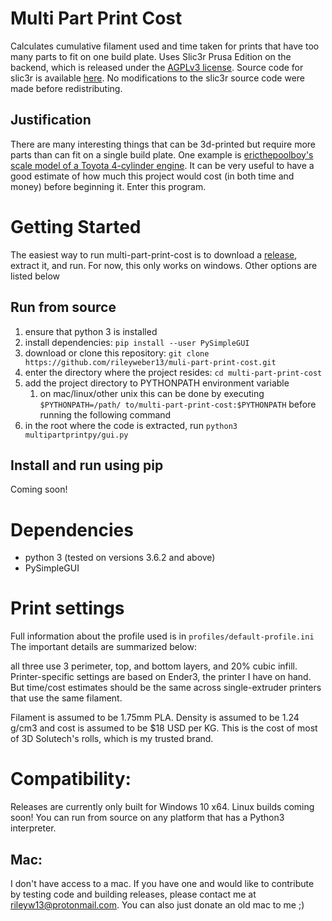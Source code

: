 # Multi Part Print Cost
Calculates cumulative filament used and time taken for prints that have too many
parts to fit on one build plate. Uses Slic3r Prusa Edition on the backend, which
is released under the [AGPLv3
license](https://github.com/prusa3d/PrusaSlicer/blob/7308017ee82abc725e5eb7aff26839d3e963b566/LICENSE).
Source code for slic3r is available
[here](https://github.com/prusa3d/PrusaSlicer). No modifications to the slic3r
source code were made before redistributing.

## Justification
There are many interesting things that can be 3d-printed but require more parts
than can fit on a single build plate. One example is [ericthepoolboy's scale
model of a Toyota 4-cylinder engine](https://www.thingiverse.com/thing:644933).
It can be very useful to have a good estimate of how much this project would
cost (in both time and money) before beginning it. Enter this program.

# Getting Started
The easiest way to run multi-part-print-cost is to download a
[release](https://github.com/rileyweber13/muli-part-print-cost/releases),
extract it, and run. For now, this only works on windows. Other options are
listed below
## Run from source
 1. ensure that python 3 is installed
 1. install dependencies: `pip install --user PySimpleGUI`
 1. download or clone this repository: `git clone
    https://github.com/rileyweber13/muli-part-print-cost.git`
 1. enter the directory where the project resides: 
    `cd multi-part-print-cost`
 1. add the project directory to PYTHONPATH environment variable
    1. on mac/linux/other unix this can be done by executing `$PYTHONPATH=/path/ to/multi-part-print-cost:$PYTHONPATH`
       before running the following command
 1. in the root where the code is extracted, run `python3
    multipartprintpy/gui.py`
## Install and run using pip
Coming soon!

# Dependencies
 * python 3 (tested on versions 3.6.2 and above)
 * PySimpleGUI

# Print settings
Full information about the profile used is in `profiles/default-profile.ini`
The important details are summarized below:

all three use 3 perimeter, top, and bottom layers, and 20% cubic infill.
Printer-specific settings are based on Ender3, the printer I have on hand. But
time/cost estimates should be the same across single-extruder printers that use
the same filament.

Filament is assumed to be 1.75mm PLA. Density is assumed to be 1.24 g/cm3 and
cost is assumed to be $18 USD per KG. This is the cost of most of 3D Solutech's
rolls, which is my trusted brand.

# Compatibility:
Releases are currently only built for Windows 10 x64. Linux builds coming soon!
You can run from source on any platform that has a Python3 interpreter.
## Mac:
I don't have access to a mac. If you have one and would like to contribute by
testing code and building releases, please contact me at
rileyw13@protonmail.com. You can also just donate an old mac to me ;)
